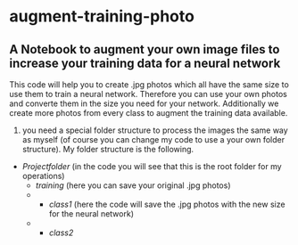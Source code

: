 # augment-training-photo
## A Notebook to augment your own image files to increase your training data for a neural network

This code will help you to create .jpg photos which all have the same size to use them to train a neural network. Therefore you can use your own photos and converte them in the size you need for your network. Additionally we create more photos from every class to augment the training data available.

1. you need a special folder structure to process the images the same way as myself (of course you can change my code to use a your own folder structure). My folder structure is the following.
 * _Projectfolder_ (in the code you will see that this is the root folder for my operations)
   * _training_ (here you can save your original .jpg photos)
    * * _class1_ (here the code will save the .jpg photos with the new size for the neural network)
    * * _class2_
